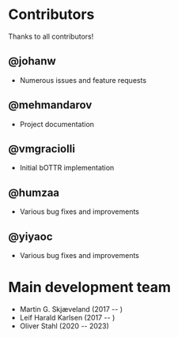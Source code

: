 # Contributors

Thanks to all contributors!

## @johanw

 - Numerous issues and feature requests

## @mehmandarov

 - Project documentation

## @vmgraciolli

 - Initial bOTTR implementation

 ## @humzaa

 - Various bug fixes and improvements

 ## @yiyaoc

 - Various bug fixes and improvements

# Main development team

- Martin G. Skjæveland (2017 -- )
- Leif Harald Karlsen (2017 -- )
- Oliver Stahl (2020 -- 2023)
